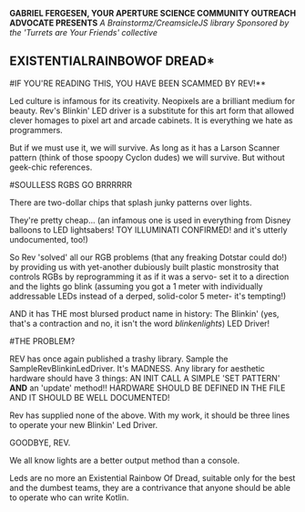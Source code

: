 **GABRIEL FERGESEN, YOUR APERTURE SCIENCE COMMUNITY OUTREACH ADVOCATE PRESENTS**
*A Brainstormz/CreamsicleJS library*
*Sponsored by the 'Turrets are Your Friends' collective*
## EXISTENTIALRAINBOWOF DREAD*

#IF YOU'RE READING THIS, YOU HAVE BEEN SCAMMED BY REV!**

Led culture is infamous for its creativity. Neopixels are a brilliant medium for beauty.
Rev's Blinkin' LED driver is a substitute for this art form that allowed clever homages to pixel art
and arcade cabinets.
It is everything we hate as programmers.

But if we must use it, we will survive. As long as it has a Larson Scanner pattern (think of those spoopy Cyclon dudes)
we will survive. But without geek-chic references.

#SOULLESS RGBS GO BRRRRRR

There are two-dollar chips that splash junky patterns over lights.

They're pretty cheap... (an infamous one is used in everything from Disney balloons to LED lightsabers! 
TOY ILLUMINATI CONFIRMED! and it's utterly undocumented, too!)  

So Rev 'solved' all our RGB problems (that any freaking Dotstar could do!) by providing us with yet-another dubiously
built plastic monstrosity that controls RGBs by reprogramming it as if it was a servo- set it to a direction and the lights go blink
(assuming you got a 1 meter with individually addressable LEDs instead of a derped, solid-color 5 meter- it's tempting!) 

AND it has THE most blursed product name in history: The Blinkin' (yes, that's a contraction and no, it isn't the word *blinkenlights*)
LED Driver!

#THE PROBLEM?

REV has once again published a trashy library. Sample the SampleRevBlinkinLedDriver.
It's MADNESS. Any library for aesthetic hardware should have 3 things:
AN INIT CALL 
A SIMPLE 'SET PATTERN'
**AND** an 'update' method!!
HARDWARE SHOULD BE DEFINED IN THE FILE AND IT SHOULD BE WELL DOCUMENTED!

Rev has supplied none of the above.
With my work, it should be three lines to operate your new Blinkin' Led Driver.

GOODBYE, REV.

We all know lights are a better output method than a console.

Leds are no more an Existential Rainbow Of Dread, suitable only for the best and the dumbest teams, they are a contrivance that anyone should
be able to operate who can write Kotlin.

